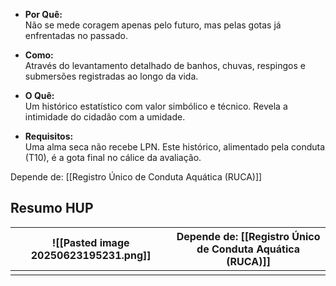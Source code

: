 - **Por Quê:**  
    Não se mede coragem apenas pelo futuro, mas pelas gotas já enfrentadas no passado.
    
- **Como:**  
    Através do levantamento detalhado de banhos, chuvas, respingos e submersões registradas ao longo da vida.
    
- **O Quê:**  
    Um histórico estatístico com valor simbólico e técnico. Revela a intimidade do cidadão com a umidade.
    
- **Requisitos:**  
    Uma alma seca não recebe LPN. Este histórico, alimentado pela conduta (T10), é a gota final no cálice da avaliação.

Depende de: [[Registro Único de Conduta Aquática (RUCA)]]

## Resumo HUP

| ![[Pasted image 20250623195231.png]] | Depende de: [[Registro Único de Conduta Aquática (RUCA)]] |
| ------------------------------------ | --------------------------------------------------------- |
|                                      |                                                           |

